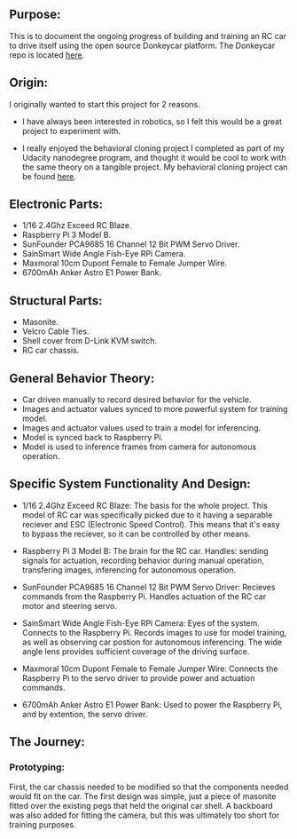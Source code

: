 ## Purpose:

This is to document the ongoing progress of building and training an RC car to drive itself using the open source Donkeycar platform. The Donkeycar repo is located [here](https://github.com/wroscoe/donkey).

## Origin: 

I originally wanted to start this project for 2 reasons.
- I have always been interested in robotics, so I felt this would be a great project to experiment with.

- I really enjoyed the behavioral cloning project I completed as part of my Udacity nanodegree program, and thought it would
be cool to work with the same theory on a tangible project. My behavioral cloning project can be found [here](https://github.com/DavidG1011/Udacity-Behavioral-Cloning---P3).

## Electronic Parts:

- 1/16 2.4Ghz Exceed RC Blaze.
- Raspberry Pi 3 Model B.
- SunFounder PCA9685 16 Channel 12 Bit PWM Servo Driver.
- SainSmart Wide Angle Fish-Eye RPi Camera.
- Maxmoral 10cm Dupont Female to Female Jumper Wire.
- 6700mAh Anker Astro E1 Power Bank.

## Structural Parts:

- Masonite.
- Velcro Cable Ties.
- Shell cover from D-Link KVM switch.
- RC car chassis.

## General Behavior Theory:

- Car driven manually to record desired behavior for the vehicle.
- Images and actuator values synced to more powerful system for training model. 
- Images and actuator values used to train a model for inferencing.
- Model is synced back to Raspberry Pi.
- Model is used to inference frames from camera for autonomous operation. 


## Specific System Functionality And Design:

- 1/16 2.4Ghz Exceed RC Blaze: The basis for the whole project. This model of RC car was specifically picked due to it having a separable reciever and ESC (Electronic Speed Control).  This means that it's easy to bypass the reciever, so it can be controlled by other means. 

- Raspberry Pi 3 Model B: The brain for the RC car. Handles: sending signals for actuation, recording behavior during manual operation, transfering images, inferencing for autonomous operation.

- SunFounder PCA9685 16 Channel 12 Bit PWM Servo Driver: Recieves commands from the Raspberry Pi. Handles actuation of the RC car motor and steering servo.

- SainSmart Wide Angle Fish-Eye RPi Camera: Eyes of the system. Connects to the Raspberry Pi. Records images to use for model training, as well as observing car postion for autonomous inferencing. The wide angle lens provides sufficient coverage of the driving surface.  

- Maxmoral 10cm Dupont Female to Female Jumper Wire: Connects the Raspberry Pi to the servo driver to provide power and actuation commands. 

- 6700mAh Anker Astro E1 Power Bank: Used to power the Raspberry Pi, and by extention, the servo driver. 

## The Journey:

### Prototyping:
First, the car chassis needed to be modified so that the components needed would fit on the car. The first design was simple, just a piece of masonite fitted over the existing pegs that held the original car shell. A backboard was also added for fitting the camera, but this was ultimately too short for training purposes. 






